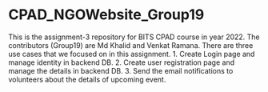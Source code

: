 # CPAD_NGOWebsite_Group19
This is the assignment-3 repository for BITS CPAD course in year 2022. The contributors (Group19) are Md Khalid and Venkat Ramana. There are three use cases that we focused on in this assignment. 1. Create Login page and manage identity in backend DB. 2. Create user registration page and  manage the details in backend DB. 3. Send the email notifications to volunteers about the details of upcoming event.  
